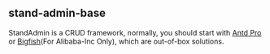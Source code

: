 ## stand-admin-base

StandAdmin is a CRUD framework, normally, you should start with [Antd Pro](https://github.com/rooseve/stand-admin-antdpro-demo) or [Bigfish](https://npm.alibaba-inc.com/package/@ali/stand-admin)(For Alibaba-Inc Only), which are out-of-box solutions.
